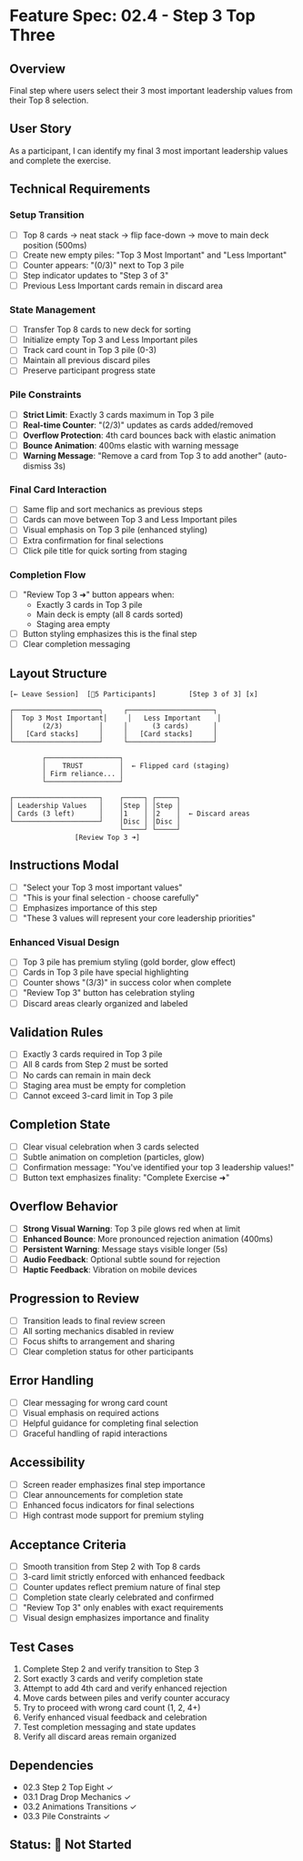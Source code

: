 # Feature Spec: 02.4 - Step 3 Top Three

## Overview
Final step where users select their 3 most important leadership values from their Top 8 selection.

## User Story
As a participant, I can identify my final 3 most important leadership values and complete the exercise.

## Technical Requirements

### Setup Transition
- [ ] Top 8 cards → neat stack → flip face-down → move to main deck position (500ms)
- [ ] Create new empty piles: "Top 3 Most Important" and "Less Important"
- [ ] Counter appears: "(0/3)" next to Top 3 pile
- [ ] Step indicator updates to "Step 3 of 3"
- [ ] Previous Less Important cards remain in discard area

### State Management
- [ ] Transfer Top 8 cards to new deck for sorting
- [ ] Initialize empty Top 3 and Less Important piles
- [ ] Track card count in Top 3 pile (0-3)
- [ ] Maintain all previous discard piles
- [ ] Preserve participant progress state

### Pile Constraints
- [ ] **Strict Limit**: Exactly 3 cards maximum in Top 3 pile
- [ ] **Real-time Counter**: "(2/3)" updates as cards added/removed
- [ ] **Overflow Protection**: 4th card bounces back with elastic animation
- [ ] **Bounce Animation**: 400ms elastic with warning message
- [ ] **Warning Message**: "Remove a card from Top 3 to add another" (auto-dismiss 3s)

### Final Card Interaction
- [ ] Same flip and sort mechanics as previous steps
- [ ] Cards can move between Top 3 and Less Important piles
- [ ] Visual emphasis on Top 3 pile (enhanced styling)
- [ ] Extra confirmation for final selections
- [ ] Click pile title for quick sorting from staging

### Completion Flow
- [ ] "Review Top 3 ➜" button appears when:
  - Exactly 3 cards in Top 3 pile
  - Main deck is empty (all 8 cards sorted)
  - Staging area empty
- [ ] Button styling emphasizes this is the final step
- [ ] Clear completion messaging

## Layout Structure
```
[← Leave Session]  [👥5 Participants]        [Step 3 of 3] [x]

┌─────────────────────┐     ┌─────────────────────┐
│  Top 3 Most Important│     │   Less Important    │
│       (2/3)         │     │      (3 cards)      │
│   [Card stacks]     │     │   [Card stacks]     │
└─────────────────────┘     └─────────────────────┘

        ┌──────────────────┐
        │    TRUST         │  ← Flipped card (staging)
        │ Firm reliance... │
        └──────────────────┘

┌─────────────────────┐    ┌─────┐ ┌─────┐
│ Leadership Values   │    │Step │ │Step │
│ Cards (3 left)      │    │1    │ │2    │  ← Discard areas
└─────────────────────┘    │Disc │ │Disc │
                           └─────┘ └─────┘
                [Review Top 3 ➜]
```

## Instructions Modal
- [ ] "Select your Top 3 most important values"
- [ ] "This is your final selection - choose carefully"
- [ ] Emphasizes importance of this step
- [ ] "These 3 values will represent your core leadership priorities"

### Enhanced Visual Design
- [ ] Top 3 pile has premium styling (gold border, glow effect)
- [ ] Cards in Top 3 pile have special highlighting
- [ ] Counter shows "(3/3)" in success color when complete
- [ ] "Review Top 3" button has celebration styling
- [ ] Discard areas clearly organized and labeled

## Validation Rules
- [ ] Exactly 3 cards required in Top 3 pile
- [ ] All 8 cards from Step 2 must be sorted
- [ ] No cards can remain in main deck
- [ ] Staging area must be empty for completion
- [ ] Cannot exceed 3-card limit in Top 3 pile

## Completion State
- [ ] Clear visual celebration when 3 cards selected
- [ ] Subtle animation on completion (particles, glow)
- [ ] Confirmation message: "You've identified your top 3 leadership values!"
- [ ] Button text emphasizes finality: "Complete Exercise ➜"

## Overflow Behavior
- [ ] **Strong Visual Warning**: Top 3 pile glows red when at limit
- [ ] **Enhanced Bounce**: More pronounced rejection animation (400ms)
- [ ] **Persistent Warning**: Message stays visible longer (5s)
- [ ] **Audio Feedback**: Optional subtle sound for rejection
- [ ] **Haptic Feedback**: Vibration on mobile devices

## Progression to Review
- [ ] Transition leads to final review screen
- [ ] All sorting mechanics disabled in review
- [ ] Focus shifts to arrangement and sharing
- [ ] Clear completion status for other participants

## Error Handling
- [ ] Clear messaging for wrong card count
- [ ] Visual emphasis on required actions
- [ ] Helpful guidance for completing final selection
- [ ] Graceful handling of rapid interactions

## Accessibility
- [ ] Screen reader emphasizes final step importance
- [ ] Clear announcements for completion state
- [ ] Enhanced focus indicators for final selections
- [ ] High contrast mode support for premium styling

## Acceptance Criteria
- [ ] Smooth transition from Step 2 with Top 8 cards
- [ ] 3-card limit strictly enforced with enhanced feedback
- [ ] Counter updates reflect premium nature of final step
- [ ] Completion state clearly celebrated and confirmed
- [ ] "Review Top 3" only enables with exact requirements
- [ ] Visual design emphasizes importance and finality

## Test Cases
1. Complete Step 2 and verify transition to Step 3
2. Sort exactly 3 cards and verify completion state
3. Attempt to add 4th card and verify enhanced rejection
4. Move cards between piles and verify counter accuracy
5. Try to proceed with wrong card count (1, 2, 4+)
6. Verify enhanced visual feedback and celebration
7. Test completion messaging and state updates
8. Verify all discard areas remain organized

## Dependencies
- 02.3 Step 2 Top Eight ✓
- 03.1 Drag Drop Mechanics ✓
- 03.2 Animations Transitions ✓
- 03.3 Pile Constraints ✓

## Status: 🔴 Not Started
